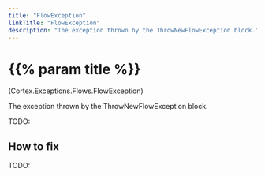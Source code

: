 ```yaml
---
title: "FlowException"
linkTitle: "FlowException"
description: "The exception thrown by the ThrowNewFlowException block."
---
```


# {{% param title %}}

<p class="namespace">(Cortex.Exceptions.Flows.FlowException)</p>

The exception thrown by the ThrowNewFlowException block.

TODO:

## How to fix

TODO: